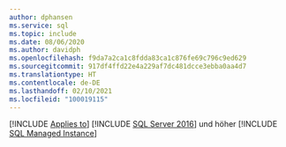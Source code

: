 ```yaml
---
author: dphansen
ms.service: sql
ms.topic: include
ms.date: 08/06/2020
ms.author: davidph
ms.openlocfilehash: f9da7a2ca1c8fdda83ca1c876fe69c796c9ed629
ms.sourcegitcommit: 917df4ffd22e4a229af7dc481dcce3ebba0aa4d7
ms.translationtype: HT
ms.contentlocale: de-DE
ms.lasthandoff: 02/10/2021
ms.locfileid: "100019115"
---
```

[!INCLUDE [Applies to](../../includes/applies-md.md)] [!INCLUDE [SQL Server 2016](_ss2016.md)] und höher [!INCLUDE [SQL Managed Instance](../../includes/applies-to-version/_asdbmi.md)] 